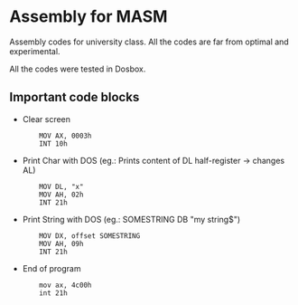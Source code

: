 # Assembly for MASM
Assembly codes for university class. All the codes are far from optimal and experimental. 

All the codes were tested in Dosbox.

## Important code blocks

* Clear screen
    ``` assembly
        MOV AX, 0003h
        INT 10h
    ```

* Print Char with DOS (eg.: Prints content of DL half-register -> changes AL)
    ``` assembly
        MOV DL, "x" 
        MOV AH, 02h
        INT 21h
    ```

* Print String with DOS (eg.: SOMESTRING DB "my string$")
    ``` assembly
        MOV DX, offset SOMESTRING
        MOV AH, 09h
        INT 21h
    ```

* End of program
    ``` assembly
        mov	ax, 4c00h
	    int	21h
    ```